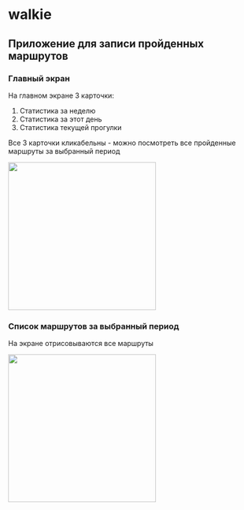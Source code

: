 # walkie
## Приложение для записи пройденных маршрутов ##
### Главный экран ###
На главном экране 3 карточки:
1. Статистика за неделю
2. Статистика за этот день
3. Статистика текущей прогулки

Все 3 карточки кликабельны - можно посмотреть все пройденные маршруты за выбранный период

<img src="https://image.ibb.co/cmxZ20/Fmvz-Fo4-Y6-Q.jpg" height="300" />

### Список маршрутов за выбранный период ###
На экране отрисовываются все маршруты

<img src="https://image.ibb.co/kzwGFL/COfqq-Vxpdm-M.jpg" height="300" />
